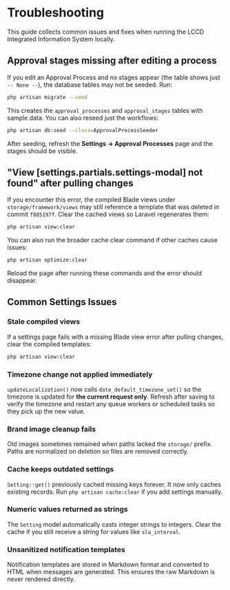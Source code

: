 # Troubleshooting

This guide collects common issues and fixes when running the LCCD Integrated Information System locally.

## Approval stages missing after editing a process
If you edit an Approval Process and no stages appear (the table shows just `-- None --`), the database tables may not be seeded. Run:

```bash
php artisan migrate --seed
```

This creates the `approval_processes` and `approval_stages` tables with sample data. You can also reseed just the workflows:

```bash
php artisan db:seed --class=ApprovalProcessSeeder
```

After seeding, refresh the **Settings → Approval Processes** page and the stages should be visible.

## "View [settings.partials.settings-modal] not found" after pulling changes
If you encounter this error, the compiled Blade views under `storage/framework/views` may still reference a template that was deleted in commit `f885197f`. Clear the cached views so Laravel regenerates them:

```bash
php artisan view:clear
```

You can also run the broader cache clear command if other caches cause issues:

```bash
php artisan optimize:clear
```

Reload the page after running these commands and the error should disappear.

## Common Settings Issues

### Stale compiled views
If a settings page fails with a missing Blade view error after pulling changes, clear the compiled templates:

```bash
php artisan view:clear
```

### Timezone change not applied immediately
`updateLocalization()` now calls `date_default_timezone_set()` so the timezone is updated for **the current request only**. Refresh after saving to verify the timezone and restart any queue workers or scheduled tasks so they pick up the new value.

### Brand image cleanup fails
Old images sometimes remained when paths lacked the `storage/` prefix. Paths are normalized on deletion so files are removed correctly.

### Cache keeps outdated settings
`Setting::get()` previously cached missing keys forever. It now only caches existing records. Run `php artisan cache:clear` if you add settings manually.

### Numeric values returned as strings
The `Setting` model automatically casts integer strings to integers. Clear the cache if you still receive a string for values like `sla_interval`.

### Unsanitized notification templates
Notification templates are stored in Markdown format and converted to HTML when messages are generated. This ensures the raw Markdown is never rendered directly.
